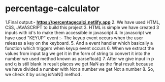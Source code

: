 # percentage-calculator
1.Final output:- **https://percentagecalci.netlify.app**
2. We have used HTML, CSS, JAVASCRIPT to build this project
3. HTML is simple we have created 3 inputs with id's to make them accessible in javascript
4. In javascript we have used "KEYUP" event :- The keyup event occurs when the user releases a key on the keyboard.
5. And a event handler which basically a function which triggers when keyup event occurs
6. When we extract the values from input tag we get it in the form of string to convert it into the number we used method known as parsefloat()
7. After we give input in p and q is still blank in result places we get NaN as the final result because we have divided a number with Not a number we get Not a number
8. So, we check it by using isNaN() method .
